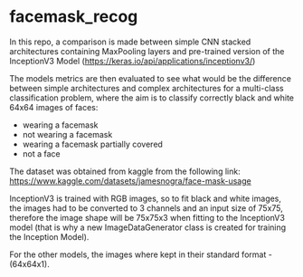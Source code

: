 # facemask_recog

In this repo, a comparison is made between simple CNN stacked architectures containing MaxPooling layers and pre-trained version of the InceptionV3 Model (https://keras.io/api/applications/inceptionv3/)

The models metrics are then evaluated to see what would be the difference between simple architectures and complex architectures for a multi-class classification problem, where the aim is to classify correctly black and white 64x64 images of faces:

* wearing a facemask 
* not wearing a facemask
* wearing a facemask partially covered
* not a face

The dataset was obtained from kaggle from the following link: https://www.kaggle.com/datasets/jamesnogra/face-mask-usage 

InceptionV3 is trained with RGB images, so to fit black and white images, the images had to be converted to 3 channels and an input size of 75x75, therefore the image shape will be 75x75x3 when fitting to the InceptionV3 model (that is why a new ImageDataGenerator class is created for training the Inception Model). 

For the other models, the images where kept in their standard format - (64x64x1).
